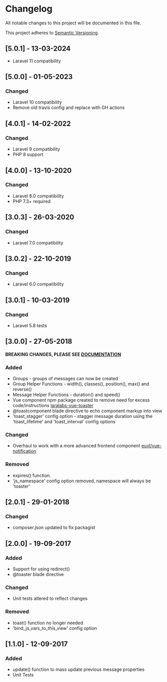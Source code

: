 # Changelog
All notable changes to this project will be documented in this file.

This project adheres to [Semantic Versioning](http://semver.org/spec/v2.0.0.html).

## [5.0.1] - 13-03-2024
- Laravel 11 compatibility
## [5.0.0] - 01-05-2023
### Changed
- Laravel 10 compatibility
- Remove old travis config and replace with GH actions
## [4.0.1] - 14-02-2022
### Changed
- Laravel 9 compatibility
- PHP 8 support
## [4.0.0] - 13-10-2020
### Changed
- Laravel 8.0 compatibility
- PHP 7.3+ required
## [3.0.3] - 26-03-2020
### Changed
- Laravel 7.0 compatibility
## [3.0.2] - 22-10-2019
### Changed
- Laravel 6.0 compatibility
## [3.0.1] - 10-03-2019
### Changed
- Laravel 5.8 tests
## [3.0.0] - 27-05-2018
#### BREAKING CHANGES, PLEASE SEE [DOCUMENTATION](https://docs.laralabs.uk/toaster)
### Added
- Groups - groups of messages can now be created
- Group Helper Functions - width(), classes(), position(), max() and reverse()
- Message Helper Functions - duration() and speed()
- Vue component npm package created to remove need for excess code/instructions [laralabs-vue-toaster](https://github.com/Laralabs/vue-toaster)
- @toastcomponent blade directive to echo component markup into view
- 'toast_stagger' config option - stagger message duration using the 'toast_lifetime' and 'toast_interval' config options 
### Changed
- Overhaul to work with a more advanced frontend component [euvl/vue-notification](https://github.com/euvl/vue-notification)
### Removed
- expires() function.
- 'js_namespace' config option removed, namespace will always be 'toaster'
## [2.0.1] - 29-01-2018
### Changed
- composer.json updated to fix packagist
## [2.0.0] - 19-09-2017
### Added
- Support for using redirect()
- @toaster blade directive
### Changed
- Unit tests altered to reflect changes
### Removed
- toast() function no longer needed
- 'bind_js_vars_to_this_view' config option
## [1.1.0] - 12-09-2017
### Added
- update() function to mass update previous message properties
- Unit Tests
